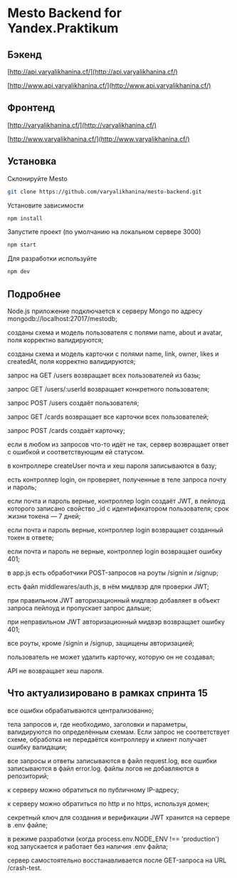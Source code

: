 # Mesto Backend for Yandex.Praktikum

## Бэкенд
[http://api.varyalikhanina.cf/](http://api.varyalikhanina.cf/)

[http://www.api.varyalikhanina.cf/](http://www.api.varyalikhanina.cf/)

## Фронтенд
[http://varyalikhanina.cf/](http://varyalikhanina.cf/)

[http://www.varyalikhanina.cf/](http://www.varyalikhanina.cf/)

## Установка

Склонируйте Mesto

```bash
git clone https://github.com/varyalikhanina/mesto-backend.git
```
Установите зависимости

```bash
npm install
```

Запустите проект (по умолчанию на локальном сервере 3000)
```bash
npm start
```

Для разработки используйте
```bash
npm dev
```

## Подробнее

Node.js приложение подключается к серверу Mongo по адресу mongodb://localhost:27017/mestodb;

созданы схема и модель пользователя с полями name, about и avatar, поля корректно валидируются;

созданы схема и модель карточки с полями name, link, owner, likes и createdAt, поля корректно валидируются;

запрос на GET /users возвращает всех пользователей из базы;

запрос GET /users/:userId возвращает конкретного пользователя;

запрос POST /users создаёт пользователя;

запрос GET /cards возвращает все карточки всех пользователей;

запрос POST /cards создаёт карточку;

если в любом из запросов что-то идёт не так, сервер возвращает ответ с ошибкой и соответствующим ей статусом.

в контроллере createUser почта и хеш пароля записываются в базу;

есть контроллер login, он проверяет, полученные в теле запроса почту и пароль;

если почта и пароль верные, контроллер login создаёт JWT, в пейлоуд которого записано свойство _id с идентификатором пользователя; срок жизни токена — 7 дней;

если почта и пароль верные, контроллер login возвращает созданный токен в ответе;

если почта и пароль не верные, контроллер login возвращает ошибку 401;

в app.js есть обработчики POST-запросов на роуты /signin и /signup;

есть файл middlewares/auth.js, в нём мидлвэр для проверки JWT;

при правильном JWT авторизационный мидлвэр добавляет в объект запроса пейлоуд и пропускает запрос дальше;

при неправильном JWT авторизационный мидвэр возвращает ошибку 401;

все роуты, кроме /signin и /signup, защищены авторизацией;

пользователь не может удалить карточку, которую он не создавал;

API не возвращает хеш пароля.

## Что актуализировано в рамках спринта 15

все ошибки обрабатываются централизованно;

тела запросов и, где необходимо, заголовки и параметры, валидируются по определённым схемам. Если запрос не соответствует схеме, обработка не передаётся контроллеру и клиент получает ошибку валидации;

все запросы и ответы записываются в файл request.log, все ошибки записываются в файл error.log. файлы логов не добавляются в репозиторий;

к серверу можно обратиться по публичному IP-адресу;

к серверу можно обратиться по http и по https, используя домен;

секретный ключ для создания и верификации JWT хранится на сервере в .env файле;

в режиме разработки (когда process.env.NODE_ENV !== 'production') код запускается и работает без наличия .env файла;

сервер самостоятельно восстанавливается после GET-запроса на URL /crash-test.
